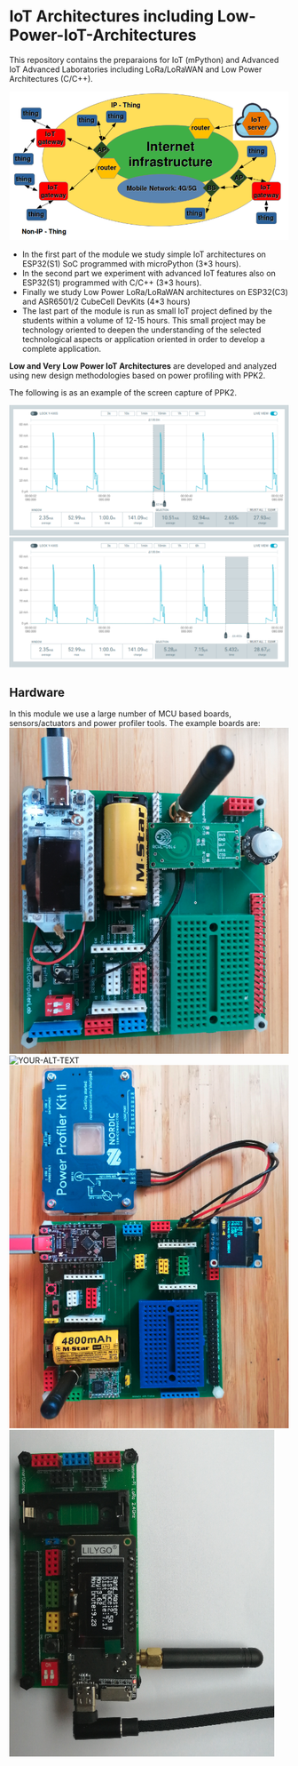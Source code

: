 # IoT Architectures including Low-Power-IoT-Architectures
This repository contains the preparaions for IoT (mPython) and Advanced IoT Advanced Laboratories including LoRa/LoRaWAN and Low Power Architectures (C/C++).

<picture>
 <img alt="YOUR-ALT-TEXT" src="images/IoT.Archi.IP.NonIP.all.png">
</picture>


+ In the first part of the module we study simple IoT architectures on ESP32(S1) SoC programmed with microPython (3*3 hours).
+ In the second part we experiment with advanced IoT features also on ESP32(S1) programmed with C/C++ (3*3 hours).
+ Finally  we study Low Power LoRa/LoRaWAN architectures on ESP32(C3) and ASR6501/2 CubeCell DevKits (4*3 hours) 
+ The last part of the module is run as small IoT project defined by the students within a volume of 12-15 hours.
This small project may be technology oriented to deepen the understanding of the selected technological aspects or
application oriented in order to develop a complete application.

**Low and Very Low Power IoT Architectures** are developed and analyzed using new design methodologies based on power profiling with PPK2.

The following is as an example of the screen capture of PPK2.

<picture>
 <img alt="YOUR-ALT-TEXT" src="images/CC.LoRa.Send.ACK.AES.all.png">
</picture>

<picture>
 <img alt="YOUR-ALT-TEXT" src="images/CC.LoRa.Send.ACK.AES.low.png">
</picture>


## Hardware
In this module we use a large number of MCU based boards, sensors/actuators and power profiler tools.
The example boards are:
<picture>
 <img alt="YOUR-ALT-TEXT" src="images/IoT.Arch.HTLR.PIR.radad.board.png">
</picture>
<picture>
 <img alt="YOUR-ALT-TEXT" src="images/Orange_Pi_5.jpg">
</picture>
<picture>
 <img alt="YOUR-ALT-TEXT" src="images/IoT.Arch.ESP32C3.large.png">
</picture>
<picture>
 <img alt="YOUR-ALT-TEXT" src="images/IoT.sx1280.Lilygo.devKit.png">
</picture>

#
##





